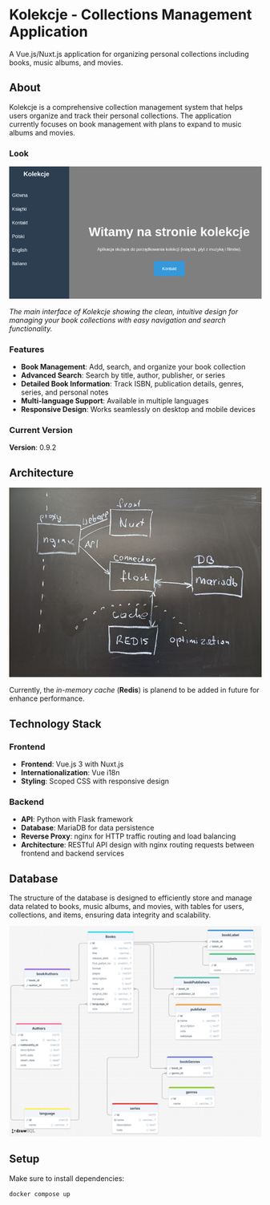 # Kolekcje - Collections Management Application

A Vue.js/Nuxt.js application for organizing personal collections including books, music albums, and movies.

## About

Kolekcje is a comprehensive collection management system that helps users organize and track their personal collections. The application currently focuses on book management with plans to expand to music albums and movies.

### Look

![Kolekcje Application Screenshot](docs/kolekcje.png)

*The main interface of Kolekcje showing the clean, intuitive design for managing your book collections with easy navigation and search functionality.*

### Features

- **Book Management**: Add, search, and organize your book collection
- **Advanced Search**: Search by title, author, publisher, or series
- **Detailed Book Information**: Track ISBN, publication details, genres, series, and personal notes
- **Multi-language Support**: Available in multiple languages
- **Responsive Design**: Works seamlessly on desktop and mobile devices

### Current Version

**Version**: 0.9.2

## Architecture

![Overall architecture](docs/architecture.jpeg)

Currently, the _in-memory cache_ (**Redis**) is planend to be added in future for enhance performance.

## Technology Stack

### Frontend

- **Frontend**: Vue.js 3 with Nuxt.js
- **Internationalization**: Vue i18n
- **Styling**: Scoped CSS with responsive design

### Backend

- **API**: Python with Flask framework
- **Database**: MariaDB for data persistence
- **Reverse Proxy**: nginx for HTTP traffic routing and load balancing
- **Architecture**: RESTful API design with nginx routing requests between frontend and backend services

## Database

The structure of the database is designed to efficiently store and manage data related to books, music albums, and movies, with tables for users, collections, and items, ensuring data integrity and scalability.

![Database structure](docs/katalog.png)

## Setup

Make sure to install dependencies:

```bash
docker compose up
```
